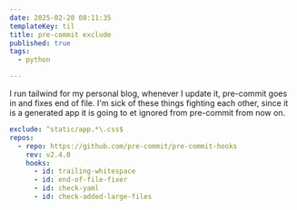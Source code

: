 ```yaml
---
date: 2025-02-20 08:11:35
templateKey: til
title: pre-commit exclude
published: true
tags:
  - python

---
```



I run tailwind for my personal blog, whenever I update it, pre-commit goes in
and fixes end of file.  I'm sick of these things fighting each other, since it
is a generated app it is going to et ignored from pre-commit from now on.

``` yaml
exclude: ^static/app.*\.css$
repos:
  - repo: https://github.com/pre-commit/pre-commit-hooks
    rev: v2.4.0
    hooks:
      - id: trailing-whitespace
      - id: end-of-file-fixer
      - id: check-yaml
      - id: check-added-large-files
```
